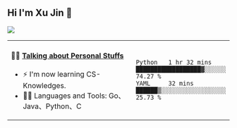 
## Hi I'm Xu Jin 👋
![](https://komarev.com/ghpvc/?username=jiayouxujin&color=brightgreen&label=PROFILE+VIEWS)



<table align="center">
<tr>
<td valign="top" width="60%">

#### 🏋️‍♀️ <a href="https://github.com/jiayouxujin" target="_blank">Talking about Personal Stuffs</a>
<!-- recent_releases starts -->

- ⚡  I'm now learning CS-Knowledges.  
- 🏊‍♂️ Languages and Tools: Go、Java、Python、C
<!-- recent_releases ends -->
</td>
<td>
 
<!--START_SECTION:waka-->

```text
Python   1 hr 32 mins    ██████████████████▓░░░░░░   74.27 %
YAML     32 mins         ██████▒░░░░░░░░░░░░░░░░░░   25.73 %
```

<!--END_SECTION:waka-->
 
</td>
</tr>
</table>





